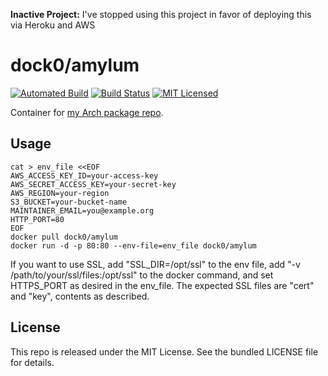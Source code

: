 **Inactive Project:** I've stopped using this project in favor of deploying this via Heroku and AWS

dock0/amylum
=======

[![Automated Build](https://img.shields.io/docker/build/dock0/amylum.svg)](https://hub.docker.com/r/dock0/amylum/)
[![Build Status](https://img.shields.io/circleci/project/dock0/amylum/master.svg)](https://circleci.com/gh/dock0/amylum)
[![MIT Licensed](http://img.shields.io/badge/license-MIT-green.svg)](https://tldrlegal.com/license/mit-license)

Container for [my Arch package repo](https://github.com/amylum/server).

## Usage

```
cat > env_file <<EOF
AWS_ACCESS_KEY_ID=your-access-key
AWS_SECRET_ACCESS_KEY=your-secret-key
AWS_REGION=your-region
S3_BUCKET=your-bucket-name
MAINTAINER_EMAIL=you@example.org
HTTP_PORT=80
EOF
docker pull dock0/amylum
docker run -d -p 80:80 --env-file=env_file dock0/amylum
```

If you want to use SSL, add "SSL_DIR=/opt/ssl" to the env file, add "-v /path/to/your/ssl/files:/opt/ssl" to the docker command, and set HTTPS_PORT as desired in the env_file. The expected SSL files are "cert" and "key", contents as described.

## License

This repo is released under the MIT License. See the bundled LICENSE file for details.

